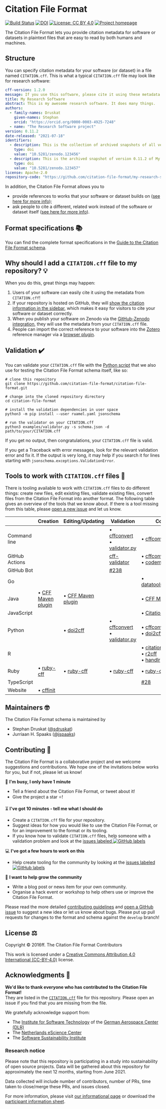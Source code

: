 # Citation File Format

[![Build Status](https://github.com/citation-file-format/citation-file-format/workflows/testing/badge.svg?branch=main)](https://github.com/citation-file-format/citation-file-format/actions/workflows/testing.yml?query=branch%3Amain)
[![DOI](https://zenodo.org/badge/DOI/10.5281/zenodo.1003149.svg)](https://doi.org/10.5281/zenodo.1003149)
[![License: CC BY 4.0](https://img.shields.io/badge/License-CC%20BY%204.0-lightgrey.svg)](https://creativecommons.org/licenses/by/4.0/)
[![Project homepage](https://img.shields.io/badge/Project%20homepage-citation--file--format.github.io-ff0080)](https://citation-file-format.github.io)

The Citation File Format lets you provide citation metadata for software or datasets 
in plaintext files that are easy to read by both humans and machines.

## Structure

You can specify citation metadata for your software (or dataset) in a file named `CITATION.cff`. 
This is what a typical `CITATION.cff` file may look like for research software:

```yaml
cff-version: 1.2.0
message: If you use this software, please cite it using these metadata.
title: My Research Software
abstract: This is my awesome research software. It does many things.
authors:
  - family-names: Druskat
    given-names: Stephan
    orcid: "https://orcid.org/0000-0003-4925-7248"
  - name: "The Research Software project"
version: 0.11.2
date-released: "2021-07-18"
identifiers:
  - description: This is the collection of archived snapshots of all versions of My Research Software
    type: doi
    value: "10.5281/zenodo.123456"
  - description: This is the archived snapshot of version 0.11.2 of My Research Software
    type: doi
    value: "10.5281/zenodo.123457"
license: Apache-2.0
repository-code: "https://github.com/citation-file-format/my-research-software"
```

In addition, the Citation File Format allows you to

- provide references to works that your software or dataset builds on ([see here for more info](schema-guide.md#referencing-other-work));
- ask people to cite a different, related work instead of the software or dataset itself ([see here for more info](schema-guide.md#credit-redirection)).

## Format specifications :books:

You can find the complete format specifications in the [Guide to the Citation File Format schema](schema-guide.md).

## Why should I add a `CITATION.cff` file to my repository? :bulb:

When you do this, great things may happen:

1. Users of your software can easily cite it using the metadata from `CITATION.cff`!
2. If your repository is hosted on GitHub, they will [show the citation information in the sidebar](https://docs.github.com/en/github/creating-cloning-and-archiving-repositories/creating-a-repository-on-github/about-citation-files), which makes it easy for visitors to cite your software or dataset correctly.
3. When you publish your software on Zenodo via the [GitHub-Zenodo integration](https://guides.github.com/activities/citable-code/), they will use the metadata from your `CITATION.cff` file.
4. People can import the correct reference to your software into the [Zotero](https://www.zotero.org) reference manager via a [browser plugin](https://www.zotero.org/download/).

## Validation :heavy_check_mark:

You can validate your `CITATION.cff` file with the [Python script](examples/validator.py)
that we also use for testing the Citation File Format schema itself, like so:

```shell
# clone this repository
git clone https://github.com/citation-file-format/citation-file-format.git

# change into the cloned repository directory
cd citation-file-format

# install the validation dependencies in user space
python3 -m pip install --user ruamel.yaml jsonschema

# run the validator on your CITATION.cff
python3 examples/validator.py -s schema.json -d path/to/your/CITATION.cff
```

If you get no output, then congratulations, your `CITATION.cff` file is valid.

If you get a Traceback with error messages, look for the relevant validation error and fix it.
If the output is very long, it may help if you search it for lines starting with `jsonschema.exceptions.ValidationError`.

<!-- Later, this should link to tutorials -->

## Tools to work with `CITATION.cff` files :wrench:

There is tooling available to work with `CITATION.cff` files to do different things:
create new files, edit existing files, validate existing files, convert files from the Citation File Format into another format.
The following table gives an overview of the tools that we know about. If there is a tool missing from this table, please [open a new issue](https://github.com/citation-file-format/citation-file-format/issues/new/choose) and let us know.

|                | Creation                                                                        | Editing/Updating                                                    | Validation                                                                                                              | Conversion                                                                                                                                                       |
| -------------- | ------------------------------------------------------------------------------- | ------------------------------------------------------------------- | ----------------------------------------------------------------------------------------------------------------------- | ---------------------------------------------------------------------------------------------------------------------------------------------------------------- |
| Command line   |                                                                                 |                                                                     | • [cffconvert](https://pypi.org/project/cffconvert/)<br>• [validator.py](#validation-heavy_check_mark)                  | • [cffconvert](https://pypi.org/project/cffconvert/)                                                                                                             |
| GitHub Actions |                                                                                 |                                                                     | [cff-validator](https://github.com/marketplace/actions/cff-validator)                                                   | • [cffconvert](https://github.com/marketplace/actions/cffconvert)<br>• [codemeta2cff](https://github.com/caltechlibrary/codemeta2cff)                            |
| GitHub Bot     |                                                                                 |                                                                     | [#238](https://github.com/citation-file-format/citation-file-format/issues/238)                                         |                                                                                                                                                                  |
| Go             |                                                                                 |                                                                     |                                                                                                                         | • [datatools/codemeta2cff](https://github.com/caltechlibrary/datatools/)                                                                                         |
| Java           | • [CFF Maven plugin](https://github.com/hexatomic/cff-maven-plugin)             | • [CFF Maven plugin](https://github.com/hexatomic/cff-maven-plugin) |                                                                                                                         | • [CFF Maven plugin](https://github.com/hexatomic/cff-maven-plugin)                                                                                              |
| JavaScript     |                                                                                 |                                                                     |                                                                                                                         | • [Citation.js](https://citation.js.org/) [plugin](https://www.npmjs.com/package/@citation-js/plugin-software-formats)                                           |
| Python         |                                                                                 | • [doi2cff](https://github.com/citation-file-format/doi2cff)        | • [cffconvert](https://github.com/citation-file-format/cff-converter-python)<br>• [validator.py](examples/validator.py) | • [cffconvert](https://github.com/citation-file-format/cff-converter-python)<br>• [doi2cff](https://github.com/citation-file-format/doi2cff)                     |
| R              |                                                                                 |                                                                     |                                                                                                                         | • [citation](https://cran.r-project.org/web/packages/citation/)<br>• [r2cff](https://github.com/ocbe-uio/RCFF)<br>• [handlr](https://github.com/ropensci/handlr) |
| Ruby           | • [ruby-cff](https://github.com/citation-file-format/ruby-cff)                  | • [ruby-cff](https://github.com/citation-file-format/ruby-cff)      | • [ruby-cff](https://github.com/citation-file-format/ruby-cff)                                                          | • [ruby-cff](https://github.com/citation-file-format/ruby-cff)                                                                                                   |
| TypeScript     |                                                                                 |                                                                     |                                                                                                                         | [#28](https://github.com/citation-file-format/citation-file-format/issues/28#issuecomment-892105342)                                                             |
| Website        | • [cffinit](https://citation-file-format.github.io/cff-initializer-javascript/) |                                                                     |                                                                                                                         |                                                                                                                                                                  |

## Maintainers :nerd_face:

The Citation File Format schema is maintained by

- Stephan Druskat ([@sdruskat](https://github.com/sdruskat/))
- Jurriaan H. Spaaks ([@jspaaks](https://github.com/jspaaks/))

## Contributing :handshake:

The Citation File Format is a collaborative project and we welcome suggestions and contributions. We hope one of the invitations below works for you, but if not, please let us know!

:running: **I'm busy, I only have 1 minute**
- Tell a friend about the Citation File Format, or tweet about it!
- Give the project a star :star:!

:hourglass_flowing_sand: **I've got 10 minutes - tell me what I should do**
- Create a `CITATION.cff` file for your repository.
- Suggest ideas for how you would like to use the Citation File Format, or for an improvement to the format or its tooling.
- If you know how to validate `CITATION.cff` files, help someone with a validation problem and look at the [issues labeled ![GitHub labels](https://img.shields.io/github/labels/citation-file-format/citation-file-format/validation)](https://github.com/citation-file-format/citation-file-format/issues?q=is%3Aopen+is%3Aissue+label%3A%22help+wanted%22+label%3Avalidation)

:computer: **I've got a few hours to work on this**
- Help create tooling for the community by looking at the [issues labeled ![GitHub labels](https://img.shields.io/github/labels/citation-file-format/citation-file-format/tooling)](https://github.com/citation-file-format/citation-file-format/issues?q=is%3Aopen+is%3Aissue+label%3A%22help+wanted%22+label%3Atooling)

:tada: **I want to help grow the community**
- Write a blog post or news item for your own community.
- Organise a hack event or workshop to help others use or improve the Citation File Format.

Please read the more detailed [contributing guidelines](CONTRIBUTING.md) and [open a GitHub issue](https://github.com/citation-file-format/citation-file-format/issues) to suggest a new idea or let us know about bugs. Please put up pull requests for changes to the format and schema against the `develop` branch!

## License :balance_scale:

Copyright © 2016ff. The Citation File Format Contributors

This work is licensed under a [Creative Commons Attribution 4.0 International (CC-BY-4.0)](https://creativecommons.org/licenses/by/4.0/legalcode) license.

## Acknowledgments :pray:

**We'd like to thank everyone who has contributed to the Citation File Format!**  
They are listed in the [`CITATION.cff`](CITATION.cff) file for this repository. Please open an issue if you find that you are missing from the file.

We gratefully acknowledge support from:

- The [Institute for Software Technology](https://www.dlr.de/sc/en/desktopdefault.aspx/) of the [German Aerospace Center (DLR)](https://www.dlr.de/en/)
- The [Netherlands eScience Center](https://www.esciencecenter.nl/)
- The [Software Sustainability Institute](https://software.ac.uk/)

### Research notice
Please note that this repository is participating in a study into sustainability
of open source projects. Data will be gathered about this repository for
approximately the next 12 months, starting from June 2021.

Data collected will include number of contributors, number of PRs, time taken to
close/merge these PRs, and issues closed.

For more information, please visit
[our informational page](https://sustainable-open-science-and-software.github.io/) or download the [participant information sheet](https://sustainable-open-science-and-software.github.io/assets/PIS_sustainable_software.pdf).
